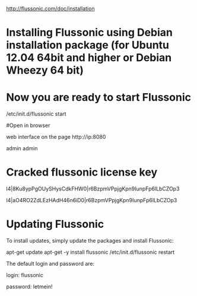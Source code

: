 http://flussonic.com/doc/installation

# Installing Flussonic using Debian installation package (for Ubuntu 12.04 64bit and higher or Debian Wheezy 64 bit)

# Now you are ready to start Flussonic

/etc/init.d/flussonic start

#Open in browser

web interface on the page http://ip:8080
 
 admin
 admin

# Cracked flussonic license key
l4|8Ku8ypPgOUySHysCdkFHW0|r6BzpmVPpjgKpn9IunpFp6lLbCZOp3

l4|aO4RO2ZdLEzHAdH46n6iD0|r6BzpmVPpjgKpn9IunpFp6lLbCZOp3

# Updating Flussonic
To install updates, simply update the packages and install Flussonic:

apt-get update
apt-get -y install flussonic
/etc/init.d/flussonic restart

The default login and password are: 

login: flussonic

password: letmein!



